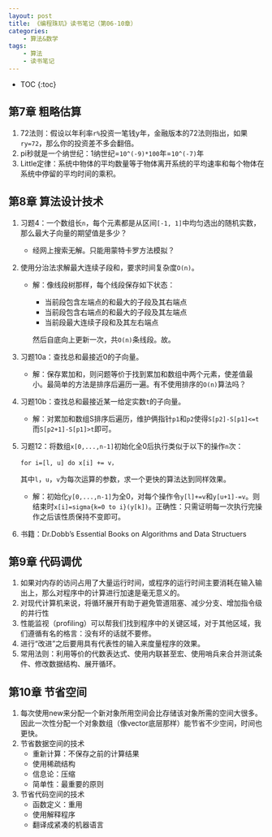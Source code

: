 ```yaml
---
layout: post
title: 《编程珠玑》读书笔记（第06-10章）
categories:
    - 算法&数学
tags:
    - 算法
    - 读书笔记
---
```


* TOC
{:toc}

## 第7章 粗略估算

1. 72法则：假设以年利率`r%`投资一笔钱y年，金融版本的72法则指出，如果`ry=72`，那么你的投资差不多会翻倍。
2. pi秒就是一个纳世纪：1纳世纪=`10^(-9)*100`年=`10^(-7)`年
3. Little定律：系统中物体的平均数量等于物体离开系统的平均速率和每个物体在系统中停留的平均时间的乘积。

## 第8章 算法设计技术

1. 习题4：一个数组长`n`，每个元素都是从区间`[-1, 1]`中均匀选出的随机实数，那么最大子向量的期望值是多少？
   - 经网上搜索无解。只能用蒙特卡罗方法模拟？
2. 使用分治法求解最大连续子段和，要求时间复杂度`O(n)`。
   - 解：像线段树那样，每个线段保存如下状态：
     - 当前段包含左端点的和最大的子段及其右端点
     - 当前段包含右端点的和最大的子段及其左端点
     - 当前段最大连续子段和及其左右端点

     然后自底向上更新一次，共`O(n)`条线段。故。
3. 习题10a：查找总和最接近0的子向量。
   - 解：保存累加和，则问题等价于找到累加和数组中两个元素，使差值最小。最简单的方法是排序后遍历一遍。有不使用排序的`O(n)`算法吗？
4. 习题10b：查找总和最接近某一给定实数`t`的子向量。
   - 解：对累加和数组S排序后遍历，维护俩指针`p1`和`p2`使得`S[p2]-S[p1]<=t`而`S[p2+1]-S[p1]>t`即可。
5. 习题12：将数组`x[0,...,n-1]`初始化全0后执行类似于以下的操作`n`次：

       for i=[l, u] do x[i] += v，

   其中`l`，`u`，`v`为每次运算的参数，求一个更快的算法达到同样效果。
   - 解：初始化`y[0,...,n-1]`为全0，对每个操作令`y[l]+=v`和`y[u+1]-=v`。则结束时`x[i]=sigma{k=0 to i}(y[k])`。正确性：只需证明每一次执行完操作之后该性质保持不变即可。
6. 书籍：Dr.Dobb’s Essential Books on Algorithms and Data Structuers

## 第9章 代码调优

1. 如果对内存的访问占用了大量运行时间，或程序的运行时间主要消耗在输入输出上，那么对程序中的计算进行加速是毫无意义的。
2. 对现代计算机来说，将循环展开有助于避免管道阻塞、减少分支、增加指令级的并行性
3. 性能监视（profiling）可以帮我们找到程序中的关键区域，对于其他区域，我们遵循有名的格言：没有坏的话就不要修。
4. 进行“改进”之后要用具有代表性的输入来度量程序的效果。
5. 常用法则：利用等价的代数表达式、使用内联甚至宏、使用哨兵来合并测试条件、修改数据结构、展开循环。

## 第10章 节省空间

1. 每次使用new来分配一个新对象所用空间会比存储该对象所需的空间大很多。因此一次性分配一个对象数组（像vector底层那样）能节省不少空间，时间也更快。
2. 节省数据空间的技术
   - 重新计算：不保存之前的计算结果
   - 使用稀疏结构
   - 信息论：压缩
   - 简单性：最重要的原则
3. 节省代码空间的技术
   - 函数定义：重用
   - 使用解释程序
   - 翻译成紧凑的机器语言
